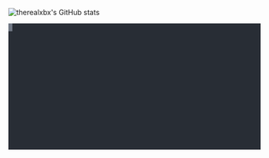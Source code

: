 ![therealxbx's GitHub stats](https://github-readme-stats.vercel.app/api?username=therealxbx&show_icons=true&theme=radical)

![social-media#terminal](https://raw.githubusercontent.com/therealxbx/therealxbx/ee7356b5621dec7aae77ee75c5c618c379112cca/terminal.svg)

<!---
therealxbx/therealxbx is a ✨ special ✨ repository because its `README.md` (this file) appears on your GitHub profile.
You can click the Preview link to take a look at your changes.
--->
